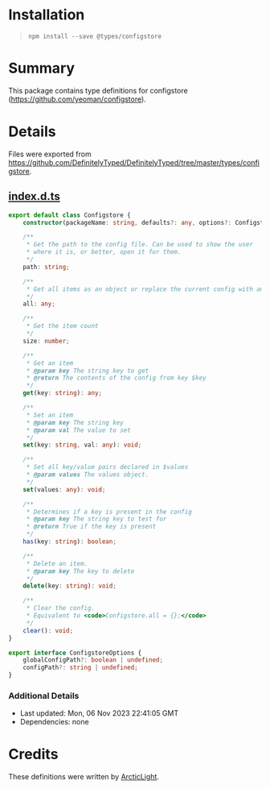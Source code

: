 # Installation
> `npm install --save @types/configstore`

# Summary
This package contains type definitions for configstore (https://github.com/yeoman/configstore).

# Details
Files were exported from https://github.com/DefinitelyTyped/DefinitelyTyped/tree/master/types/configstore.
## [index.d.ts](https://github.com/DefinitelyTyped/DefinitelyTyped/tree/master/types/configstore/index.d.ts)
````ts
export default class Configstore {
    constructor(packageName: string, defaults?: any, options?: ConfigstoreOptions);

    /**
     * Get the path to the config file. Can be used to show the user
     * where it is, or better, open it for them.
     */
    path: string;

    /**
     * Get all items as an object or replace the current config with an object.
     */
    all: any;

    /**
     * Get the item count
     */
    size: number;

    /**
     * Get an item
     * @param key The string key to get
     * @return The contents of the config from key $key
     */
    get(key: string): any;

    /**
     * Set an item
     * @param key The string key
     * @param val The value to set
     */
    set(key: string, val: any): void;

    /**
     * Set all key/value pairs declared in $values
     * @param values The values object.
     */
    set(values: any): void;

    /**
     * Determines if a key is present in the config
     * @param key The string key to test for
     * @return True if the key is present
     */
    has(key: string): boolean;

    /**
     * Delete an item.
     * @param key The key to delete
     */
    delete(key: string): void;

    /**
     * Clear the config.
     * Equivalent to <code>Configstore.all = {};</code>
     */
    clear(): void;
}

export interface ConfigstoreOptions {
    globalConfigPath?: boolean | undefined;
    configPath?: string | undefined;
}

````

### Additional Details
 * Last updated: Mon, 06 Nov 2023 22:41:05 GMT
 * Dependencies: none

# Credits
These definitions were written by [ArcticLight](https://github.com/ArcticLight).
